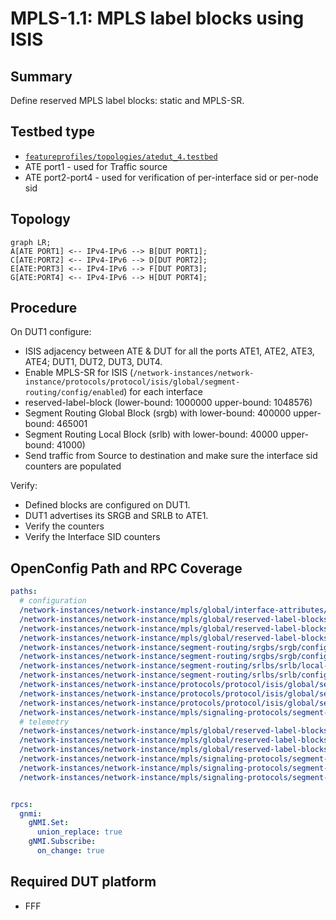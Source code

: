 
# MPLS-1.1: MPLS label blocks using ISIS

## Summary

Define reserved MPLS label blocks: static and MPLS-SR.

## Testbed type

*  [`featureprofiles/topologies/atedut_4.testbed`](https://github.com/openconfig/featureprofiles/blob/main/topologies/atedut_4.testbed)
* ATE port1 - used for Traffic source
* ATE port2-port4 - used for verification of per-interface sid or per-node sid

## Topology

```mermaid
graph LR;
A[ATE PORT1] <-- IPv4-IPv6 --> B[DUT PORT1];
C[ATE:PORT2] <-- IPv4-IPv6 --> D[DUT PORT2];
E[ATE:PORT3] <-- IPv4-IPv6 --> F[DUT PORT3];
G[ATE:PORT4] <-- IPv4-IPv6 --> H[DUT PORT4];
```

## Procedure

On DUT1 configure:

*   ISIS adjacency between ATE & DUT for all the ports ATE1, ATE2, ATE3, ATE4; DUT1, DUT2, DUT3, DUT4.
*   Enable MPLS-SR for ISIS (`/network-instances/network-instance/protocols/protocol/isis/global/segment-routing/config/enabled`) for each 
    interface
*   reserved-label-block (lower-bound: 1000000 upper-bound: 1048576)
*   Segment Routing Global Block (srgb)  with lower-bound: 400000 upper-bound: 465001
*   Segment Routing Local Block (srlb) with lower-bound: 40000 upper-bound: 41000)
*   Send traffic from Source to destination and make sure the interface sid counters are populated

Verify:

*   Defined blocks are configured on DUT1.
*   DUT1 advertises its SRGB and SRLB to ATE1.
*   Verify the counters
*   Verify the Interface SID counters

## OpenConfig Path and RPC Coverage

```yaml
paths:
  # configuration
  /network-instances/network-instance/mpls/global/interface-attributes/interface/config/mpls-enabled:
  /network-instances/network-instance/mpls/global/reserved-label-blocks/reserved-label-block/config/local-id:
  /network-instances/network-instance/mpls/global/reserved-label-blocks/reserved-label-block/config/lower-bound:
  /network-instances/network-instance/mpls/global/reserved-label-blocks/reserved-label-block/config/upper-bound:
  /network-instances/network-instance/segment-routing/srgbs/srgb/config/local-id:
  /network-instances/network-instance/segment-routing/srgbs/srgb/config/mpls-label-blocks:
  /network-instances/network-instance/segment-routing/srlbs/srlb/local-id:
  /network-instances/network-instance/segment-routing/srlbs/srlb/config/mpls-label-block:
  /network-instances/network-instance/protocols/protocol/isis/global/segment-routing/config/enabled:
  /network-instances/network-instance/protocols/protocol/isis/global/segment-routing/config/srgb:
  /network-instances/network-instance/protocols/protocol/isis/global/segment-routing/config/srlb:
  /network-instances/network-instance/mpls/signaling-protocols/segment-routing/interfaces/interface/config/interface-id:
  # telemetry
  /network-instances/network-instance/mpls/global/reserved-label-blocks/reserved-label-block/state/local-id:
  /network-instances/network-instance/mpls/global/reserved-label-blocks/reserved-label-block/state/lower-bound:
  /network-instances/network-instance/mpls/global/reserved-label-blocks/reserved-label-block/state/upper-bound:
  /network-instances/network-instance/mpls/signaling-protocols/segment-routing/interfaces/interface/state/interface-id:
  /network-instances/network-instance/mpls/signaling-protocols/segment-routing/interfaces/interface/sid-counters/sid-counter/state/in-pkts:
  /network-instances/network-instance/mpls/signaling-protocols/segment-routing/interfaces/interface/sid-counters/sid-counter/state/out-pkts:


rpcs:
  gnmi:
    gNMI.Set:
      union_replace: true
    gNMI.Subscribe:
      on_change: true
```

## Required DUT platform

* FFF

